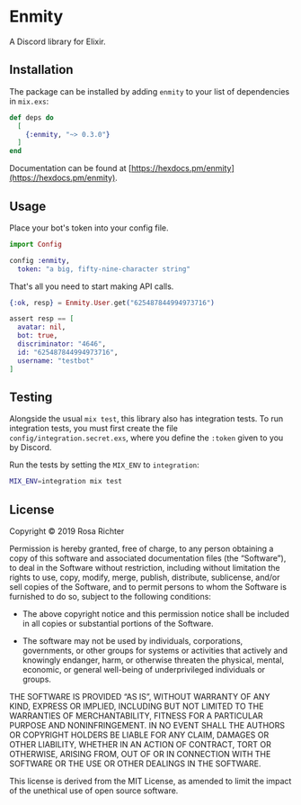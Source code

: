 # Enmity

A Discord library for Elixir.

## Installation

The package can be installed by adding `enmity` to your list of dependencies in `mix.exs`:

```elixir
def deps do
  [
    {:enmity, "~> 0.3.0"}
  ]
end
```

Documentation can be found at [https://hexdocs.pm/enmity](https://hexdocs.pm/enmity).

## Usage

Place your bot's token into your config file.

```elixir
import Config

config :enmity,
  token: "a big, fifty-nine-character string"
```

That's all you need to start making API calls.

```elixir
{:ok, resp} = Enmity.User.get("625487844994973716")

assert resp == [
  avatar: nil,
  bot: true,
  discriminator: "4646",
  id: "625487844994973716",
  username: "testbot"
]
```

## Testing

Alongside the usual `mix test`, this library also has integration tests.
To run integration tests, you must first create the file `config/integration.secret.exs`,
where you define the `:token` given to you by Discord.

Run the tests by setting the `MIX_ENV` to `integration`:

```bash
MIX_ENV=integration mix test
```

## License

Copyright © 2019 Rosa Richter

Permission is hereby granted, free of charge, to any person obtaining a copy
of this software and associated documentation files (the “Software”),
to deal in the Software without restriction, including without limitation
the rights to use, copy, modify, merge, publish, distribute, sublicense,
and/or sell copies of the Software, and to permit persons to whom the Software
is furnished to do so, subject to the following conditions:


* The above copyright notice and this permission notice shall be included in
all copies or substantial portions of the Software.

* The software may not be used by individuals, corporations, governments, or
other groups for systems or activities that actively and knowingly endanger,
harm, or otherwise threaten the physical, mental, economic, or general
well-being of underprivileged individuals or groups.


THE SOFTWARE IS PROVIDED “AS IS”, WITHOUT WARRANTY OF ANY KIND, EXPRESS OR
IMPLIED, INCLUDING BUT NOT LIMITED TO THE WARRANTIES OF MERCHANTABILITY,
FITNESS FOR A PARTICULAR PURPOSE AND NONINFRINGEMENT.
IN NO EVENT SHALL THE AUTHORS OR COPYRIGHT HOLDERS BE LIABLE FOR ANY CLAIM,
DAMAGES OR OTHER LIABILITY, WHETHER IN AN ACTION OF CONTRACT, TORT OR
OTHERWISE, ARISING FROM, OUT OF OR IN CONNECTION WITH THE SOFTWARE OR THE USE
OR OTHER DEALINGS IN THE SOFTWARE.

This license is derived from the MIT License, as amended to limit the impact
of the unethical use of open source software.

